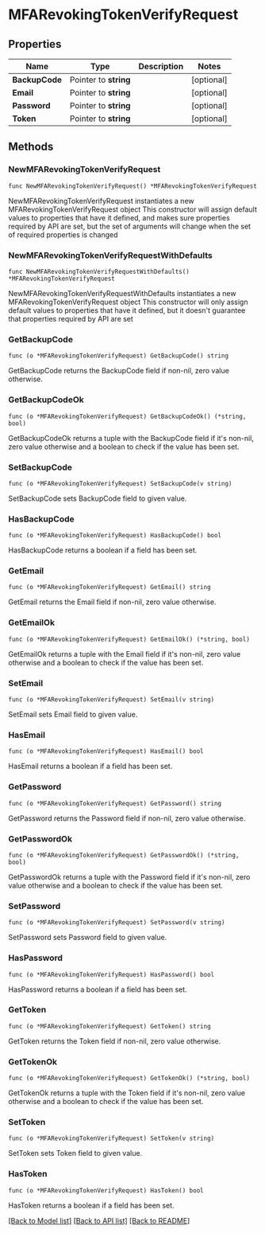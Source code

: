 # MFARevokingTokenVerifyRequest

## Properties

Name | Type | Description | Notes
------------ | ------------- | ------------- | -------------
**BackupCode** | Pointer to **string** |  | [optional] 
**Email** | Pointer to **string** |  | [optional] 
**Password** | Pointer to **string** |  | [optional] 
**Token** | Pointer to **string** |  | [optional] 

## Methods

### NewMFARevokingTokenVerifyRequest

`func NewMFARevokingTokenVerifyRequest() *MFARevokingTokenVerifyRequest`

NewMFARevokingTokenVerifyRequest instantiates a new MFARevokingTokenVerifyRequest object
This constructor will assign default values to properties that have it defined,
and makes sure properties required by API are set, but the set of arguments
will change when the set of required properties is changed

### NewMFARevokingTokenVerifyRequestWithDefaults

`func NewMFARevokingTokenVerifyRequestWithDefaults() *MFARevokingTokenVerifyRequest`

NewMFARevokingTokenVerifyRequestWithDefaults instantiates a new MFARevokingTokenVerifyRequest object
This constructor will only assign default values to properties that have it defined,
but it doesn't guarantee that properties required by API are set

### GetBackupCode

`func (o *MFARevokingTokenVerifyRequest) GetBackupCode() string`

GetBackupCode returns the BackupCode field if non-nil, zero value otherwise.

### GetBackupCodeOk

`func (o *MFARevokingTokenVerifyRequest) GetBackupCodeOk() (*string, bool)`

GetBackupCodeOk returns a tuple with the BackupCode field if it's non-nil, zero value otherwise
and a boolean to check if the value has been set.

### SetBackupCode

`func (o *MFARevokingTokenVerifyRequest) SetBackupCode(v string)`

SetBackupCode sets BackupCode field to given value.

### HasBackupCode

`func (o *MFARevokingTokenVerifyRequest) HasBackupCode() bool`

HasBackupCode returns a boolean if a field has been set.

### GetEmail

`func (o *MFARevokingTokenVerifyRequest) GetEmail() string`

GetEmail returns the Email field if non-nil, zero value otherwise.

### GetEmailOk

`func (o *MFARevokingTokenVerifyRequest) GetEmailOk() (*string, bool)`

GetEmailOk returns a tuple with the Email field if it's non-nil, zero value otherwise
and a boolean to check if the value has been set.

### SetEmail

`func (o *MFARevokingTokenVerifyRequest) SetEmail(v string)`

SetEmail sets Email field to given value.

### HasEmail

`func (o *MFARevokingTokenVerifyRequest) HasEmail() bool`

HasEmail returns a boolean if a field has been set.

### GetPassword

`func (o *MFARevokingTokenVerifyRequest) GetPassword() string`

GetPassword returns the Password field if non-nil, zero value otherwise.

### GetPasswordOk

`func (o *MFARevokingTokenVerifyRequest) GetPasswordOk() (*string, bool)`

GetPasswordOk returns a tuple with the Password field if it's non-nil, zero value otherwise
and a boolean to check if the value has been set.

### SetPassword

`func (o *MFARevokingTokenVerifyRequest) SetPassword(v string)`

SetPassword sets Password field to given value.

### HasPassword

`func (o *MFARevokingTokenVerifyRequest) HasPassword() bool`

HasPassword returns a boolean if a field has been set.

### GetToken

`func (o *MFARevokingTokenVerifyRequest) GetToken() string`

GetToken returns the Token field if non-nil, zero value otherwise.

### GetTokenOk

`func (o *MFARevokingTokenVerifyRequest) GetTokenOk() (*string, bool)`

GetTokenOk returns a tuple with the Token field if it's non-nil, zero value otherwise
and a boolean to check if the value has been set.

### SetToken

`func (o *MFARevokingTokenVerifyRequest) SetToken(v string)`

SetToken sets Token field to given value.

### HasToken

`func (o *MFARevokingTokenVerifyRequest) HasToken() bool`

HasToken returns a boolean if a field has been set.


[[Back to Model list]](../README.md#documentation-for-models) [[Back to API list]](../README.md#documentation-for-api-endpoints) [[Back to README]](../README.md)


